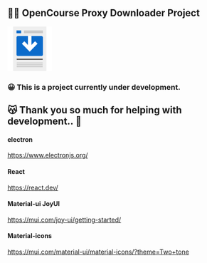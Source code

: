 
## 🧙‍♂️ OpenCourse Proxy Downloader Project
<p align="left">
  <img style="height:100px;" src="https://github.com/jshsakura/oc-downloader/blob/master/public/logo256.png?raw=true"></img>
</p>

### :grinning: This is a project currently under development.

## 😽 Thank you so much for helping with development.. 🫶
#### electron
https://www.electronjs.org/

#### React
https://react.dev/

#### Material-ui JoyUI
https://mui.com/joy-ui/getting-started/

#### Material-icons
https://mui.com/material-ui/material-icons/?theme=Two+tone

